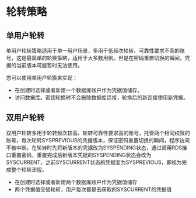 # 轮转策略<a name="dew_01_2001"></a>

## 单用户轮转<a name="section1546315137446"></a>

单用户轮转策略适用于单一用户场景，多用于低频次轮转、可靠性要求不高的账号，这是最简单的轮换策略，适用于大多数用例。但是在密码重置切换的瞬间，凭据的当前版本可能暂时无法使用。

您可以使用单用户轮换来实现：

-   在创建时选择或者新建一个数据库账户作为凭据值储存。
-   访问数据库。密钥轮换时不会删除数据库连接，轮换后的新连接使用新凭据。

## 双用户轮转<a name="section88113457444"></a>

双用户轮转多用于轮转频次较高、轮转可靠性要求高的账号，托管两个相同权限的账号，每次轮转SYSPREVIOUS的凭据版本，保证密码重置切换的瞬间，程序访问不被中断。在轮转时先将新版本的凭据改为SYSPENDING状态，通过调用RDS接口重置密码，重置完成后新版本凭据的SYSPENDING状态会改为SYSCURRENT，之前SYSCURRENT状态的凭据变为SYSPREVIOUS，即视为完成整个轮转流程。

-   在创建时选择或者新建两个数据库账户作为凭据值储存
-   两个凭据值交替轮转，用户每次都是去获取的SYSCURRENT的凭据值

